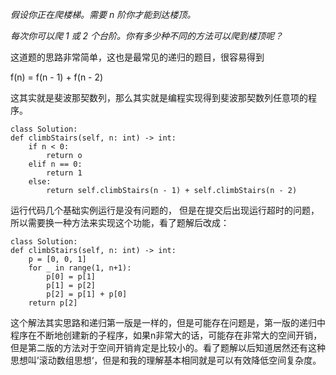 *假设你正在爬楼梯。需要 n 阶你才能到达楼顶。*

*每次你可以爬 1 或 2 个台阶。你有多少种不同的方法可以爬到楼顶呢？*

这道题的思路非常简单，这也是最常见的递归的题目，很容易得到

f(n) = f(n - 1) + f(n - 2)

这其实就是斐波那契数列，那么其实就是编程实现得到斐波那契数列任意项的程序。

    class Solution:
    def climbStairs(self, n: int) -> int:
        if n < 0:
            return o
        elif n == 0:
            return 1
        else:
            return self.climbStairs(n - 1) + self.climbStairs(n - 2)

运行代码几个基础实例运行是没有问题的， 但是在提交后出现运行超时的问题，所以需要换一种方法来实现这个功能，看了题解后改成：

    class Solution:
    def climbStairs(self, n: int) -> int:
        p = [0, 0, 1]
        for _ in range(1, n+1):
            p[0] = p[1]
            p[1] = p[2]
            p[2] = p[1] + p[0]
        return p[2]

这个解法其实思路和递归第一版是一样的，但是可能存在问题是，第一版的递归中程序在不断地创建新的子程序，如果n非常大的话，可能存在非常大的空间开销，但是第二版的方法对于空间开销肯定是比较小的。看了题解以后知道居然还有这种思想叫’滚动数组思想‘，但是和我的理解基本相同就是可以有效降低空间复杂度。